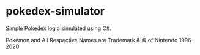 # pokedex-simulator
Simple Pokedex logic simulated using C#.


Pokémon and All Respective Names are Trademark & © of Nintendo 1996-2020